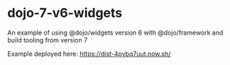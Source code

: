 # dojo-7-v6-widgets

An example of using @dojo/widgets version 6 with @dojo/framework and build tooling from version 7 

Example deployed here: https://dist-4pybq7uut.now.sh/
